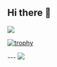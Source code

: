 ## Hi there 👋

![](https://github-readme-streak-stats.herokuapp.com/?user=paras-2407)

[![trophy](https://github-profile-trophy.vercel.app/?username=paras-2407)](https://github.com/paras-2407/github-profile-trophy)

--- ![](https://github-profile-trophy.vercel.app/?username=paras-2407&theme=tokyonight&no-frame=false&no-bg=false&margin-w=4)

